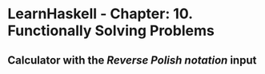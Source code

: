 # LearnHaskell - Chapter: 10. Functionally Solving Problems
## Calculator with the _Reverse Polish notation_ input